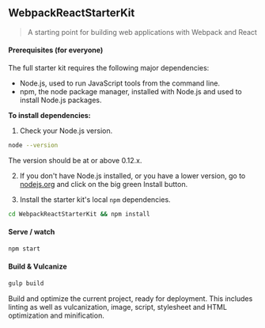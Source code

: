 ## WebpackReactStarterKit

> A starting point for building web applications with Webpack and React

#### Prerequisites (for everyone)

The full starter kit requires the following major dependencies:

- Node.js, used to run JavaScript tools from the command line.
- npm, the node package manager, installed with Node.js and used to install Node.js packages.

**To install dependencies:**

1)  Check your Node.js version.

```sh
node --version
```

The version should be at or above 0.12.x.

2)  If you don't have Node.js installed, or you have a lower version, go to [nodejs.org](https://nodejs.org) and click on the big green Install button.

4)  Install the starter kit's local `npm`  dependencies.

```sh
cd WebpackReactStarterKit && npm install
```

#### Serve / watch

```sh
npm start
```

#### Build & Vulcanize

```sh
gulp build
```

Build and optimize the current project, ready for deployment. This includes linting as well as vulcanization, image, script, stylesheet and HTML optimization and minification.


